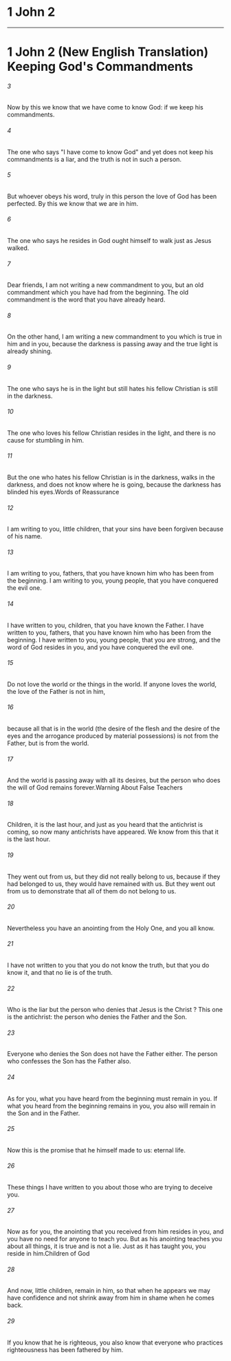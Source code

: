 # 1 John 2
***

# 1 John 2 (New English Translation) Keeping God's Commandments 

###### 3 
Now by this we know that we have come to know God: if we keep his commandments. 

###### 4 
The one who says "I have come to know God" and yet does not keep his commandments is a liar, and the truth is not in such a person. 

###### 5 
But whoever obeys his word, truly in this person the love of God has been perfected. By this we know that we are in him. 

###### 6 
The one who says he resides in God ought himself to walk just as Jesus walked. 

###### 7 
Dear friends, I am not writing a new commandment to you, but an old commandment which you have had from the beginning. The old commandment is the word that you have already heard. 

###### 8 
On the other hand, I am writing a new commandment to you which is true in him and in you, because the darkness is passing away and the true light is already shining. 

###### 9 
The one who says he is in the light but still hates his fellow Christian is still in the darkness. 

###### 10 
The one who loves his fellow Christian resides in the light, and there is no cause for stumbling in him. 

###### 11 
But the one who hates his fellow Christian is in the darkness, walks in the darkness, and does not know where he is going, because the darkness has blinded his eyes.Words of Reassurance 

###### 12 
I am writing to you, little children, that your sins have been forgiven because of his name. 

###### 13 
I am writing to you, fathers, that you have known him who has been from the beginning. I am writing to you, young people, that you have conquered the evil one. 

###### 14 
I have written to you, children, that you have known the Father. I have written to you, fathers, that you have known him who has been from the beginning. I have written to you, young people, that you are strong, and the word of God resides in you, and you have conquered the evil one. 

###### 15 
Do not love the world or the things in the world. If anyone loves the world, the love of the Father is not in him, 

###### 16 
because all that is in the world (the desire of the flesh and the desire of the eyes and the arrogance produced by material possessions) is not from the Father, but is from the world. 

###### 17 
And the world is passing away with all its desires, but the person who does the will of God remains forever.Warning About False Teachers 

###### 18 
Children, it is the last hour, and just as you heard that the antichrist is coming, so now many antichrists have appeared. We know from this that it is the last hour. 

###### 19 
They went out from us, but they did not really belong to us, because if they had belonged to us, they would have remained with us. But they went out from us to demonstrate that all of them do not belong to us. 

###### 20 
Nevertheless you have an anointing from the Holy One, and you all know. 

###### 21 
I have not written to you that you do not know the truth, but that you do know it, and that no lie is of the truth. 

###### 22 
Who is the liar but the person who denies that Jesus is the Christ ? This one is the antichrist: the person who denies the Father and the Son. 

###### 23 
Everyone who denies the Son does not have the Father either. The person who confesses the Son has the Father also. 

###### 24 
As for you, what you have heard from the beginning must remain in you. If what you heard from the beginning remains in you, you also will remain in the Son and in the Father. 

###### 25 
Now this is the promise that he himself made to us: eternal life. 

###### 26 
These things I have written to you about those who are trying to deceive you. 

###### 27 
Now as for you, the anointing that you received from him resides in you, and you have no need for anyone to teach you. But as his anointing teaches you about all things, it is true and is not a lie. Just as it has taught you, you reside in him.Children of God 

###### 28 
And now, little children, remain in him, so that when he appears we may have confidence and not shrink away from him in shame when he comes back. 

###### 29 
If you know that he is righteous, you also know that everyone who practices righteousness has been fathered by him.
